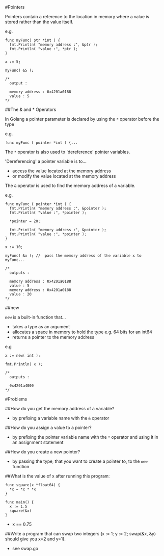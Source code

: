 #Pointers

Pointers contain a reference to the location in memory where a value is stored rather than the value itself.

e.g.

```
func myFunc( ptr *int ) {
  fmt.Println( "memory address :", &ptr );
  fmt.Println( "value :", *ptr );
}

x := 5;

myFunc( &5 );

/*
  output :

  memory address : 0x4201a0188
  value : 5 
*/
```

##The & and * Operators

In Golang a pointer parameter is declared by using the `*` operator before the type

e.g.

```
func myFunc ( pointer *int ) {...
```

The `*` operator is also used to 'dereference' pointer variables.

'Dereferencing' a pointer variable is to...
  - access the value located at the memory address
  - or modify the value located at the memory address

The `&` operator is used to find the memory address of a variable.
 
e.g.

```
func myFunc ( pointer *int ) {
  fmt.Println( "memory address :", &pointer );
  fmt.Println( "value :", *pointer );

  *pointer = 20;

  fmt.Println( "memory address :", &pointer );
  fmt.Println( "value :", *pointer );
}

x := 10;

myFunc( &x ); //  pass the memory address of the variable x to myFunc...

/*
  outputs :
  
  memory address : 0x4201a0188
  value : 5 
  memory address : 0x4201a0188
  value : 20 
*/
```

##new

`new` is a built-in function that...
  - takes a type as an argument
  - allocates a space in memory to hold the type e.g. 64 bits for an int64
  - returns a pointer to the memory address

e.g

```
x := new( int );

fmt.Println( x );

/*
  outputs :

  0x4201a4000
*/
```

#Problems

##How do you get the memory address of a variable?

- by prefixing a variable name with the `&` operator 

##How do you assign a value to a pointer?

- by prefixing the pointer variable name with the `*` operator and using it in an assignment statement

##How do you create a new pointer?

- by passing the type, that you want to create a pointer to, to the `new` function 

##What is the value of x after running this program:

```
func square(x *float64) {
  *x = *x * *x
}

func main() {
  x := 1.5
  square(&x)
}
```

- x == 0.75 

##Write a program that can swap two integers (x := 1; y := 2; swap(&x, &y) should give you x=2 and y=1).

- see swap.go

